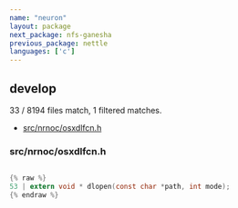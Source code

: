 ```yaml
---
name: "neuron"
layout: package
next_package: nfs-ganesha
previous_package: nettle
languages: ['c']
---
```

## develop
33 / 8194 files match, 1 filtered matches.

 - [src/nrnoc/osxdlfcn.h](#srcnrnocosxdlfcnh)

### src/nrnoc/osxdlfcn.h

```c

{% raw %}
53 | extern void * dlopen(const char *path, int mode);
{% endraw %}

```
